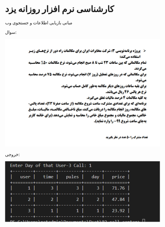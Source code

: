 # کارشناسی نرم افزار روزانه یزد
مبانی بازیابی اطلاعات و جستجوی وب

سوال:

<img src="./docs/question.png">


خروجی:

<img src="./docs/answer.png">
